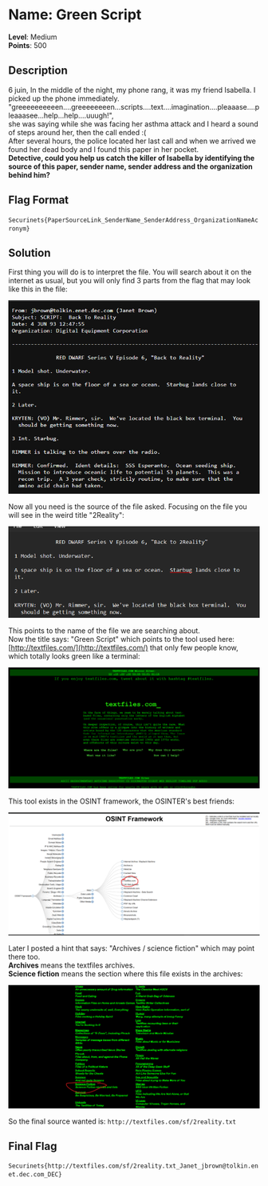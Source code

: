 # Name: Green Script
**Level**: Medium  
**Points**: 500

## Description
6 juin, In the middle of the night, my phone rang, it was my friend Isabella. I picked up the phone immediately.  
"greeeeeeeeeen....greeeeeeeen...scripts....text....imagination....pleaaase....pleaaasee...help...help....uuugh!",  
she was saying while she was facing her asthma attack and I heard a sound of steps around her, then the call ended :(  
After several hours, the police located her last call and when we arrived we found her dead body and I found this paper in her pocket.  
**Detective, could you help us catch the killer of Isabella by identifying the source of this paper, sender name, sender address and the organization behind him?**

## Flag Format
`Securinets{PaperSourceLink_SenderName_SenderAddress_OrganizationNameAcronym}`

## Solution
First thing you will do is to interpret the file. You will search about it on the internet as usual, but you will only find 3 parts from the flag that may look like this in the file:  

![alt text](../assets/search.png)

Now all you need is the source of the file asked. Focusing on the file you will see in the weird title "2Reality":  

![alt text](../assets/file.png)  

This points to the name of the file we are searching about.  
Now the title says: "Green Script" which points to the tool used here: [http://textfiles.com/](http://textfiles.com/) that only few people know, which totally looks green like a terminal:  

![alt text](../assets/textfiles.png)  

This tool exists in the OSINT framework, the OSINTER's best friends:  

![alt text](../assets/osintfr.png)  

Later I posted a hint that says: "Archives / science fiction" which may point there too.  
**Archives** means the textfiles archives.  
**Science fiction** means the section where this file exists in the archives:  

![alt text](../assets/sf.png)  

So the final source wanted is: `http://textfiles.com/sf/2reality.txt`

## Final Flag
`Securinets{http://textfiles.com/sf/2reality.txt_Janet_jbrown@tolkin.enet.dec.com_DEC}`